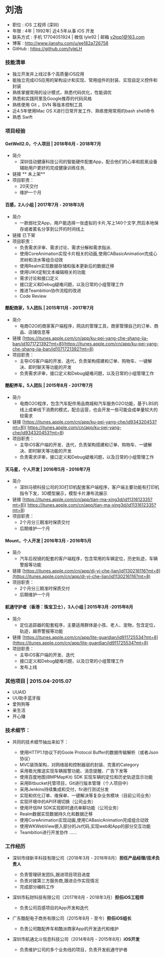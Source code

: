 
# 刘浩
- 职位 : iOS 工程师 (深圳) 
- 年限 : 4年 | 1992年| 近4.5年从事 iOS 开发
- 联系方式 : 手机 17704051924 | 微信 lyle92 | 邮箱 v2top1@163.com
- 博客 : http://www.jianshu.com/u/ee182a726758
- GitHub : https://github.com/lyleLH 

### 技能清单

- 独立开发并上线过多个高质量iOS应用
- 能独立完成iOS应用的架构设计和实现、常用组件的封装、实现自定义控件和封装
- 熟练掌握常用的设计模式，熟悉代码优化，性能调优
- 熟悉和实践阿里及Google推荐的代码风格
- 熟练使用 Git ，SVN 等版本控制工具
- 近4.5年使用Mac OS X进行日常开发工作、熟练使用常用的bash shell命令
- 熟悉 Swift


### 项目经验

#### GetWell2.0，个人项目 | 2018年6月 - 2018年7月  
- 简介 
	- 深圳佳动健康科技公司的智能硬件配套App，配合他们的心率和肌氧设备辅助用户更好的完成健康训练任务,
- 链接 ** 未上架**
- 项目职责：
	- 20天交付
	- 维护一个月


####  百感，2人小组    |   2017年7月 - 2018年3月
- 简介 
	- 一款弱社交App，用户能选择一张虚拟的卡片,写上140个文字,然后本地保存或者匿名分享到公开的时间线上
- 链接 已下架
- 项目职责：
    - 负责需求评审、需求讨论、需求分解和需求指派.
    - 使用CoreAnimation实现卡片相关的动画,使用CABasicAnimation完成心灵树和浇水等组合动效
    - 使用Realm实现数据存储和版本更新后的数据迁移
    - 使用UIKit定制文本编辑相关的功能
    - 需求讨论和接口定义
    - 接口定义和Debug疑难问题，以及日常的小组管理工作
    - 推进Teambition协作流程的改进
    - Code Review
	
####  酷配商家，5人团队  |   2015年11月 - 2017年7月
- 简介 
	- 电商O2O的商家客户端程序，网店的管理工具，商家管理自己的订单、商品、店铺信息等
- 链接 [https://itunes.apple.com/cn/app/ku-pei-yang-che-shang-jia-ban/id1071721392?mt=8](https://itunes.apple.com/cn/app/ku-pei-yang-che-shang-jia-ban/id1071721392?mt=8)
- 项目职责：
	- 主导iOS客户端的开发、迭代，负责架构搭建和订单、购物车、一键解决、即时聊天等功能的开发
	- 负责需求评审，接口定义和Debug疑难问题，以及日常的小组管理工作
	
#### 酷配养车，5人团队 | 2015年8月 - 2017年7月
- 简介 
	- 电商O2O程序，包含汽车配件用品商城和汽车服务O2O功能，基于LBS的线上成单线下消费的模式，配合运营，也会开发一些可能会成单量较大的轻需求
- 链接 [https://itunes.apple.com/cn/app/ku-pei-yang-che/id934320453?mt=8]( https://itunes.apple.com/cn/app/ku-pei-yang-che/id934320453?mt=8)
- 项目职责：
	- 主导iOS客户端的开发、迭代，负责架构搭建和订单、购物车、一键解决、即时聊天等功能的开发
	- 负责需求评审，接口定义和Debug疑难问题，以及日常的小组管理工作

#### 天马星，个人开发 | 2016年5月 - 2016年7月  
- 简介 
	- 深圳马顿科技公司的3D打印机配套客户端程序，客户端主要功能有打印机指令下发，3D模型展示，模型卡片瀑布流展示
- 链接  [https://itunes.apple.com/cn/app/tian-ma-xing3d/id1131612335?mt=8]( https://itunes.apple.com/cn/app/tian-ma-xing3d/id1131612335?mt=8)
- 项目职责：
	- 2个月分三期准时保质交付
	- 后期维护一个月

#### Mount，个人开发 | 2016年3月 - 2016年5月

- 简介 
	- 汽车后视镜的配套的客户端程序，包含常用的车辆定位，历史轨迹，车辆警报等功能
- 链接 [https://itunes.apple.com/cn/app/di-yi-che-lian/id1130216116?mt=8](https://itunes.apple.com/cn/app/di-yi-che-lian/id1130216116?mt=8)
- 项目职责：
	- 2个月分三期准时保质交付
	- 后期维护一个月



#### 航通守护者（香港：珠宝卫士），**3人小组** | 2015年3月 -2015年8月
- 简介 
	-  定位追踪器的配套程序，主要适用群体是小孩、老人、宠物，包含定位，轨迹，越界警报等功能
- 链接 [https://itunes.apple.com/cn/app/lite-guardian/id911725534?mt=8](https://itunes.apple.com/cn/app/lite-guardian/id911725534?mt=8)
- 项目职责：
	- 主导iOS客户端的开发、迭代
	- 接口定义和Debug疑难问题，以及日常的小组管理工作
	- 发布上线

###  其他项目 | 2015.04-2015.07
- UUAID 
- UU助手蓝牙版 
- 爱狗狗等
- 亲生活
- 开心赚

### 技术细节：
- 共同的技术细节抽出来如下：

	- 使用HTTP1.1协议下的Goole Protocol Buffer的数据传输解析（或者Json协议）
	- MVC装饰架构，对网络层和控制器层的封装、完善的Category
	- 采用极光推送实现车辆报警功能、消息提醒、广告下发等
	- 使用百度地图(BMPMapKit) SDK 实现车辆的定位和历史轨迹显示功能
	- 采用Bitbucket托管项目，Git进行版本管理（个人项目中）
	- 采用Jenkins持续集成和交付，fir进行测试分发
	- 实现和优化订单、维保单、一键解决等复杂业务模块（目前公司业务）
	- 实现环境中的API环境切换（公司业务）
	- 使用环信IM SDK实现即时通讯单聊功能（公司业务）
	- Realm数据实现数据持久化和数据迁移
	- 使用CoreAnimation实现动画,使用CABasicAnimation完成组合动效
	- 使用WKWebView嵌入部分的Js代码,实现web和App的部分交互功能
	- Teambition进行开发协作
	 ......

### 工作经历
- 深圳市绿新丰科技有限公司（2018年3月 - 2018年8月）**担任产品经理/技术负责人**
    - 负责管理研发团队,跟进项目项目进度
    - 负责对接第三方服务商,跟进合作实现情况
    - 完成部分编码工作

- 深圳市耘财科技有限公司（2017年8月 - 2018年3月）**担任iOS工程师**
    - 负责公司百感项目的App开发和迭代

- 广东酷配电子商务有限公司（2015年8月 - 至今）**担任iOS组长**
	- 负责公司酷配养车和酷派商家App的开发迭代和维护

- 深圳市航通北斗信息科技公司（2014年8月 - 2015年8月）**iOS开发**
	- 负责维护公司的多个业务线的项目，负责开发航通守护者

